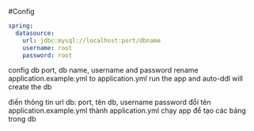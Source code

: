#Config

```yaml
spring:
  datasource:
    url: jdbc:mysql://localhost:port/dbname
    username: root
    password: root
```

config db port, db name, username and password
rename application.example.yml to application.yml
run the app and auto-ddl will create the db

điền thông tin url db: port, tên db, username password
đổi tên application.example.yml thành application.yml
chạy app để tạo các bảng trong db
